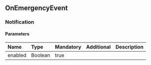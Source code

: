 ## OnEmergencyEvent

### Notification
#### Parameters
|Name|Type|Mandatory|Additional|Description|
|:---|:---|:--------|:---------|:----------|
|enabled|Boolean|true|||
